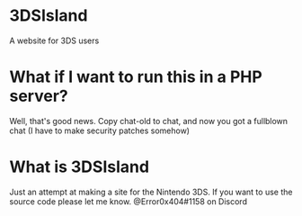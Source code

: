# 3DSIsland
A website for 3DS users
# What if I want to run this in a PHP server?
Well, that's good news. Copy chat-old to chat, and now you got a fullblown chat (I have to make security patches somehow)
# What is 3DSIsland
Just an attempt at making a site for the Nintendo 3DS. If you want to use the source code please let me know. @Error0x404#1158 on Discord
